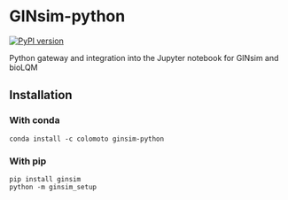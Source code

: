 # GINsim-python

[![PyPI version](https://badge.fury.io/py/ginsim.svg)](https://badge.fury.io/py/ginsim)

Python gateway and integration into the Jupyter notebook for GINsim and bioLQM

## Installation

### With conda

```
conda install -c colomoto ginsim-python
```

### With pip

```
pip install ginsim
python -m ginsim_setup
```

